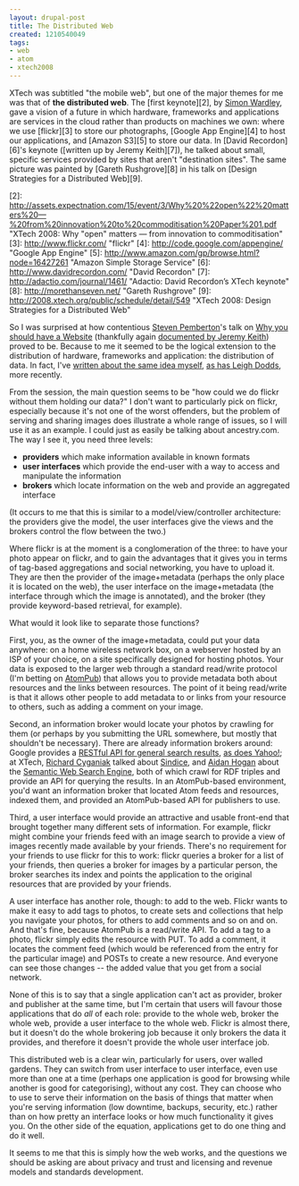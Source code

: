 ```yaml
---
layout: drupal-post
title: The Distributed Web
created: 1210540049
tags:
- web
- atom
- xtech2008
---
```

XTech was subtitled "the mobile web", but one of the major themes for me was that of **the distributed web**. The [first keynote][2], by [Simon Wardley][1], gave a vision of a future in which hardware, frameworks and applications are services in the cloud rather than products on machines we own: where we use [flickr][3] to store our photographs, [Google App Engine][4] to host our applications, and [Amazon S3][5] to store our data. In [David Recordon][6]'s keynote ([written up by Jeremy Keith][7]), he talked about small, specific services provided by sites that aren't "destination sites". The same picture was painted by [Gareth Rushgrove][8] in his talk on [Design Strategies for a Distributed Web][9].

[1]: http://www.gardeviance.org/about-me "Simon Wardley"
[2]: http://assets.expectnation.com/15/event/3/Why%20%22open%22%20matters%20—%20from%20innovation%20to%20commoditisation%20Paper%201.pdf "XTech 2008: Why "open" matters — from innovation to commoditisation"
[3]: http://www.flickr.com/ "flickr"
[4]: http://code.google.com/appengine/ "Google App Engine"
[5]: http://www.amazon.com/gp/browse.html?node=16427261 "Amazon Simple Storage Service"
[6]: http://www.davidrecordon.com/ "David Recordon"
[7]: http://adactio.com/journal/1461/ "Adactio: David Recordon’s XTech keynote"
[8]: http://morethanseven.net/ "Gareth Rushgrove"
[9]: http://2008.xtech.org/public/schedule/detail/549 "XTech 2008: Design Strategies for a Distributed Web"

<!--break-->

So I was surprised at how contentious [Steven Pemberton][10]'s talk on [Why you should have a Website][11] (thankfully again [documented by Jeremy Keith][12]) proved to be. Because to me it seemed to be the logical extension to the distribution of hardware, frameworks and application: the distribution of data. In fact, I've [written about the same idea myself][13], [as has Leigh Dodds][14], more recently.

[10]: http://www.cwi.nl/~steven/ "Steven Pemberton"
[11]: http://2008.xtech.org/public/schedule/detail/545 "XTech 2008: Why you should have a Website"
[12]: http://adactio.com/journal/1468/ "Adactio: Why you should have a Website"
[13]: http://www.jenitennison.com/blog/node/60 "Jeni's Musings: A sketch: personal APP servers and feed-based web apps"
[14]: http://www.ldodds.com/blog/archives/000330.html "Lost Boy: Google AppEngine for Personal Web Presence?"

From the session, the main question seems to be "how could we do flickr without them holding our data?" I don't want to particularly pick on flickr, especially because it's not one of the worst offenders, but the problem of serving and sharing images does illustrate a whole range of issues, so I will use it as an example. I could just as easily be talking about ancestry.com. The way I see it, you need three levels:

  * **providers** which make information available in known formats
  * **user interfaces** which provide the end-user with a way to access and manipulate the information
  * **brokers** which locate information on the web and provide an aggregated interface

(It occurs to me that this is similar to a model/view/controller architecture: the providers give the model, the user interfaces give the views and the brokers control the flow between the two.)

Where flickr is at the moment is a conglomeration of the three: to have your photo appear on flickr, and to gain the advantages that it gives you in terms of tag-based aggregations and social networking, you have to upload it. They are then the provider of the image+metadata (perhaps the only place it is located on the web), the user interface on the image+metadata (the interface through which the image is annotated), and the broker (they provide keyword-based retrieval, for example).

What would it look like to separate those functions?

First, you, as the owner of the image+metadata, could put your data anywhere: on a home wireless network box, on a webserver hosted by an ISP of your choice, on a site specifically designed for hosting photos. Your data is exposed to the larger web through a standard read/write protocol (I'm betting on [AtomPub][21]) that allows you to provide metadata both about resources and the links between resources. The point of it being read/write is that it allows other people to add metadata to or links from your resource to others, such as adding a comment on your image.

[21]: http://tools.ietf.org/html/rfc5023 "RFC 5023: The Atom Publishing Protocol"

Second, an information broker would locate your photos by crawling for them (or perhaps by you submitting the URL somewhere, but mostly that shouldn't be necessary). There are already information brokers around: Google provides a [RESTful API for general search results][19], [as does Yahoo!][20]; at XTech, [Richard Cyganiak][15] talked about [Sindice][16], and [Aidan Hogan][17] about the [Semantic Web Search Engine][18], both of which crawl for RDF triples and provide an API for querying the results. In an AtomPub-based environment, you'd want an information broker that located Atom feeds and resources, indexed them, and provided an AtomPub-based API for publishers to use.

[15]: http://dowhatimean.net/ "Richard Cyganiak"
[16]: http://sindice.com/ "Sindice"
[17]: http://sw.deri.org/~aidanh/ "Aidan Hogan"
[18]: http://www.swse.org/ "Semantic Web Search Engine"
[19]: http://code.google.com/apis/ajaxsearch/documentation/#fonje "Google AJAX Search API"
[20]: http://developer.yahoo.com/search/ "Yahoo Search Web Services"

Third, a user interface would provide an attractive and usable front-end that brought together many different sets of information. For example, flickr might combine your friends feed with an image search to provide a view of images recently made available by your friends. There's no requirement for your friends to use flickr for this to work: flickr queries a broker for a list of your friends, then queries a broker for images by a particular person, the broker searches its index and points the application to the original resources that are provided by your friends.

A user interface has another role, though: to add to the web. Flickr wants to make it easy to add tags to photos, to create sets and collections that help you navigate your photos, for others to add comments and so on and on. And that's fine, because AtomPub is a read/write API. To add a tag to a photo, flickr simply edits the resource with PUT. To add a comment, it locates the comment feed (which would be referenced from the entry for the particular image) and POSTs to create a new resource. And everyone can see those changes -- the added value that you get from a social network.

None of this is to say that a single application can't act as provider, broker and publisher at the same time, but I'm certain that users will favour those applications that do *all* of each role: provide to the whole web, broker the whole web, provide a user interface to the whole web. Flickr is almost there, but it doesn't do the whole brokering job because it only brokers the data it provides, and therefore it doesn't provide the whole user interface job.

This distributed web is a clear win, particularly for users, over walled gardens. They can switch from user interface to user interface, even use more than one at a time (perhaps one application is good for browsing while another is good for categorising), without any cost. They can choose who to use to serve their information on the basis of things that matter when you're serving information (low downtime, backups, security, etc.) rather than on how pretty an interface looks or how much functionality it gives you. On the other side of the equation, applications get to do one thing and do it well.

It seems to me that this is simply how the web works, and the questions we should be asking are about privacy and trust and licensing and revenue models and standards development.
